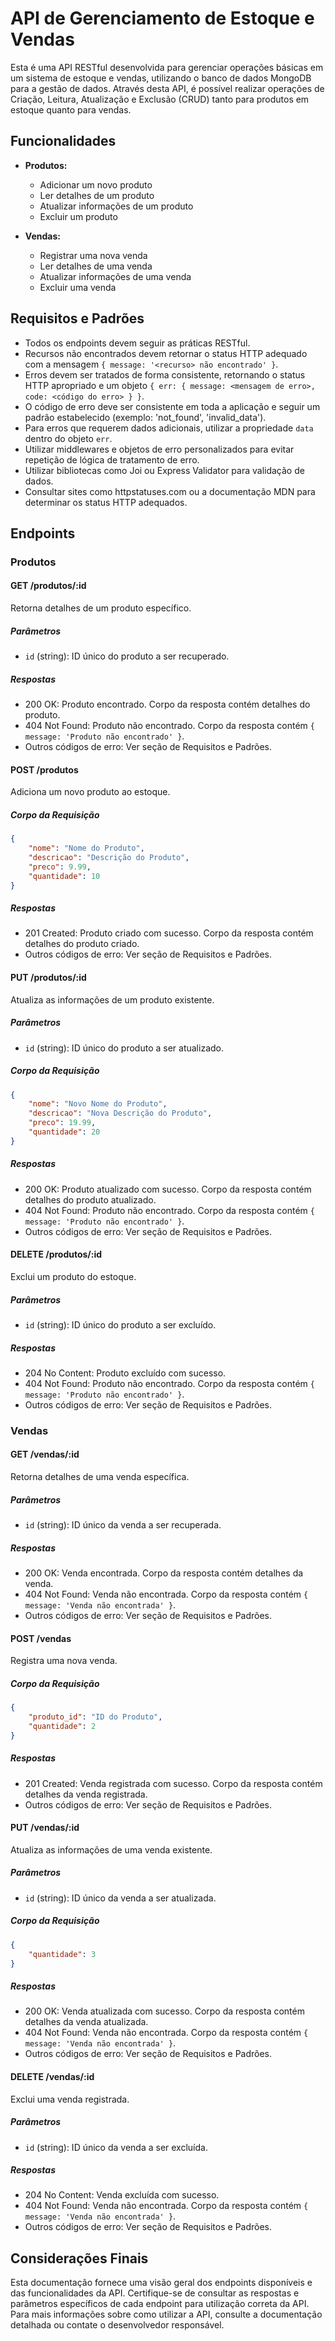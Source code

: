 # API de Gerenciamento de Estoque e Vendas

Esta é uma API RESTful desenvolvida para gerenciar operações básicas em um sistema de estoque e vendas, utilizando o banco de dados MongoDB para a gestão de dados. Através desta API, é possível realizar operações de Criação, Leitura, Atualização e Exclusão (CRUD) tanto para produtos em estoque quanto para vendas.

## Funcionalidades

- **Produtos:**
    - Adicionar um novo produto
    - Ler detalhes de um produto
    - Atualizar informações de um produto
    - Excluir um produto

- **Vendas:**
    - Registrar uma nova venda
    - Ler detalhes de uma venda
    - Atualizar informações de uma venda
    - Excluir uma venda

## Requisitos e Padrões

- Todos os endpoints devem seguir as práticas RESTful.
- Recursos não encontrados devem retornar o status HTTP adequado com a mensagem `{ message: '<recurso> não encontrado' }`.
- Erros devem ser tratados de forma consistente, retornando o status HTTP apropriado e um objeto `{ err: { message: <mensagem de erro>, code: <código do erro> } }`.
- O código de erro deve ser consistente em toda a aplicação e seguir um padrão estabelecido (exemplo: 'not_found', 'invalid_data').
- Para erros que requerem dados adicionais, utilizar a propriedade `data` dentro do objeto `err`.
- Utilizar middlewares e objetos de erro personalizados para evitar repetição de lógica de tratamento de erro.
- Utilizar bibliotecas como Joi ou Express Validator para validação de dados.
- Consultar sites como httpstatuses.com ou a documentação MDN para determinar os status HTTP adequados.

## Endpoints

### Produtos

#### GET /produtos/:id
Retorna detalhes de um produto específico.

##### Parâmetros
- `id` (string): ID único do produto a ser recuperado.

##### Respostas
- 200 OK: Produto encontrado. Corpo da resposta contém detalhes do produto.
- 404 Not Found: Produto não encontrado. Corpo da resposta contém `{ message: 'Produto não encontrado' }`.
- Outros códigos de erro: Ver seção de Requisitos e Padrões.

#### POST /produtos
Adiciona um novo produto ao estoque.

##### Corpo da Requisição
```json
{
    "nome": "Nome do Produto",
    "descricao": "Descrição do Produto",
    "preco": 9.99,
    "quantidade": 10
}
```

##### Respostas
- 201 Created: Produto criado com sucesso. Corpo da resposta contém detalhes do produto criado.
- Outros códigos de erro: Ver seção de Requisitos e Padrões.

#### PUT /produtos/:id
Atualiza as informações de um produto existente.

##### Parâmetros
- `id` (string): ID único do produto a ser atualizado.

##### Corpo da Requisição
```json
{
    "nome": "Novo Nome do Produto",
    "descricao": "Nova Descrição do Produto",
    "preco": 19.99,
    "quantidade": 20
}
```

##### Respostas
- 200 OK: Produto atualizado com sucesso. Corpo da resposta contém detalhes do produto atualizado.
- 404 Not Found: Produto não encontrado. Corpo da resposta contém `{ message: 'Produto não encontrado' }`.
- Outros códigos de erro: Ver seção de Requisitos e Padrões.

#### DELETE /produtos/:id
Exclui um produto do estoque.

##### Parâmetros
- `id` (string): ID único do produto a ser excluído.

##### Respostas
- 204 No Content: Produto excluído com sucesso.
- 404 Not Found: Produto não encontrado. Corpo da resposta contém `{ message: 'Produto não encontrado' }`.
- Outros códigos de erro: Ver seção de Requisitos e Padrões.

### Vendas

#### GET /vendas/:id
Retorna detalhes de uma venda específica.

##### Parâmetros
- `id` (string): ID único da venda a ser recuperada.

##### Respostas
- 200 OK: Venda encontrada. Corpo da resposta contém detalhes da venda.
- 404 Not Found: Venda não encontrada. Corpo da resposta contém `{ message: 'Venda não encontrada' }`.
- Outros códigos de erro: Ver seção de Requisitos e Padrões.

#### POST /vendas
Registra uma nova venda.

##### Corpo da Requisição
```json
{
    "produto_id": "ID do Produto",
    "quantidade": 2
}
```

##### Respostas
- 201 Created: Venda registrada com sucesso. Corpo da resposta contém detalhes da venda registrada.
- Outros códigos de erro: Ver seção de Requisitos e Padrões.

#### PUT /vendas/:id
Atualiza as informações de uma venda existente.

##### Parâmetros
- `id` (string): ID único da venda a ser atualizada.

##### Corpo da Requisição
```json
{
    "quantidade": 3
}
```

##### Respostas
- 200 OK: Venda atualizada com sucesso. Corpo da resposta contém detalhes da venda atualizada.
- 404 Not Found: Venda não encontrada. Corpo da resposta contém `{ message: 'Venda não encontrada' }`.
- Outros códigos de erro: Ver seção de Requisitos e Padrões.

#### DELETE /vendas/:id
Exclui uma venda registrada.

##### Parâmetros
- `id` (string): ID único da venda a ser excluída.

##### Respostas
- 204 No Content: Venda excluída com sucesso.
- 404 Not Found: Venda não encontrada. Corpo da resposta contém `{ message: 'Venda não encontrada' }`.
- Outros códigos de erro: Ver seção de Requisitos e Padrões.

## Considerações Finais

Esta documentação fornece uma visão geral dos endpoints disponíveis e das funcionalidades da API. Certifique-se de consultar as respostas e parâmetros específicos de cada endpoint para utilização correta da API. Para mais informações sobre como utilizar a API, consulte a documentação detalhada ou contate o desenvolvedor responsável.
